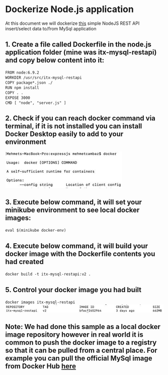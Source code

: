 # Dockerize Node.js application

At this document we will dockerize [this](https://github.com/cambazm/NodeExpressJsRestApiToMysql) simple NodeJS REST API insert/select data to/from MySql application

## 1. Create a file called Dockerfile in the node.js application folder (mine was itx-mysql-restapi) and copy below content into it:
```
FROM node:6.9.2
WORKDIR /usr/src/itx-mysql-restapi
COPY package*.json ./
RUN npm install
COPY . .
EXPOSE 3000
CMD [ "node", "server.js" ]
```

## 2. Check if you can reach docker command via terminal, if it is not installed you can install Docker Desktop easily to add to your environment
![Image](docker-command-check.jpg)

## 3. Execute below command, it will set your minikube environment to see local docker images:
`eval $(minikube docker-env)`

## 4. Execute below command, it will build your docker image with the Dockerfile contents you had created
`docker build -t itx-mysql-restapi:v2 .`

## 5. Control your docker image you had built
`docker images itx-mysql-restapi`
<br />
![Image](docker-images-result.jpg)

## Note: We had done this sample as a local docker image repository however in real world it is common to push the docker image to a registry so that it can be pulled from a central place. For example you can pull the official MySql image from Docker Hub [here](https://hub.docker.com/_/mysql)

